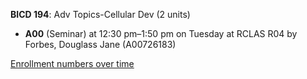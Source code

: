**BICD 194**: Adv Topics-Cellular Dev (2 units)

- **A00** (Seminar) at 12:30 pm–1:50 pm on Tuesday at RCLAS R04 by Forbes, Douglass Jane (A00726183)

[Enrollment numbers over time](./BICD194.tsv)
